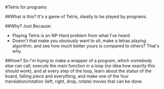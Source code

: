 #Tetris for programs

##What is this?
It's a game of Tetris, ideally to be played by programs.

##Why?
Just Because.

- Playing Tetris is an NP-Hard problem from what I've heard
- Doesn't that make you obviously want to sit, make a tetras playing algorithm, and see how much better yours is compared to others? That's why.

##How?
So I'm trying to make a wrapper of a program, which somebody else can call, execute the main function in a loop (no idea how exactly this should work), and at every step of the loop, learn about the status of the board, falling piece and everything, and make one of the four translation/rotation (left, right, drop, rotate) moves that can be done.